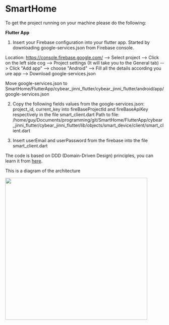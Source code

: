 # SmartHome


To get the project running on your machine please do the following:

**Flutter App**

1. Insert your Firebase configuration into your flutter app.
Started by downloading google-services.json from Firebase console.

Location: https://console.firebase.google.com/  --> Select project --> Click on the left side cog -->
Project settings (It will take you to the General tab) --> Click "Add app" --> choose "Android" -->
Fill all the details according you ure app --> Download google-services.json

Move google-services.json to 
SmartHome/FlutterApp/cybear_jinni_flutter/cybear_jinni_flutter/android/app/google-services.json

2. Copy the following fields values from the google-services.json:
 project_id, current_key 
 into fireBaseProjectId and fireBaseApiKey respectively in the file smart_client.dart
 Path to file: /home/guy/Documents/programming/git/SmartHome/FlutterApp/cybear_jinni_flutter/cybear_jinni_flutter/lib/objects/smart_device/client/smart_client.dart

3. Insert userEmail and userPassword from the firebase into the file smart_client.dart


The code is based on DDD (Domain-Driven Design) principles, you can learn it from [here](https://www.youtube.com/watch?v=RMiN59x3uH0&list=PLB6lc7nQ1n4iS5p-IezFFgqP6YvAJy84U).

This is a diagram of the architecture

<img src="https://resocoder.com/wp-content/uploads/2020/03/DDD-Flutter-Diagram-v3.svg" height="450">
